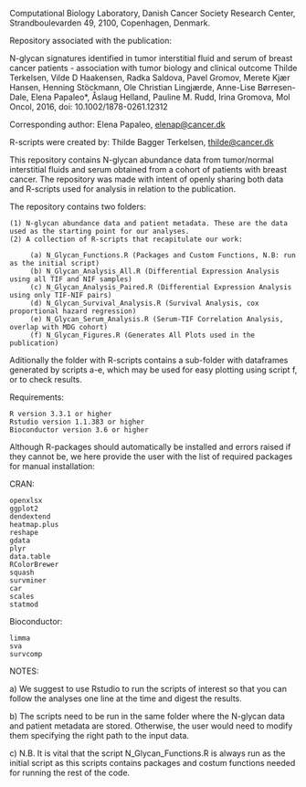 Computational Biology Laboratory, Danish Cancer Society Research Center, Strandboulevarden 49, 2100, Copenhagen, Denmark.

Repository associated with the publication:

N-glycan signatures identified in tumor interstitial fluid and serum of breast cancer patients - association with tumor biology and clinical outcome
Thilde Terkelsen, Vilde D Haakensen, Radka Saldova, Pavel Gromov, Merete Kjær Hansen, Henning Stöckmann, Ole Christian Lingjærde, Anne-Lise Børresen-Dale, Elena Papaleo*, Åslaug Helland, Pauline M. Rudd, Irina Gromova, Mol Oncol, 2016, doi: 10.1002/1878-0261.12312

Corresponding author: Elena Papaleo, elenap@cancer.dk

R-scripts were created by: Thilde Bagger Terkelsen, thilde@cancer.dk

This repository contains N-glycan abundance data from tumor/normal interstitial fluids and serum obtained from a cohort of patients with breast cancer. The repository was made with intent of openly sharing both data and R-scripts used for analysis in relation to the publication.

The repository contains two folders:

    (1) N-glycan abundance data and patient metadata. These are the data used as the starting point for our analyses.
    (2) A collection of R-scripts that recapitulate our work:
                                    
         (a) N_Glycan_Functions.R (Packages and Custom Functions, N.B: run as the initial script)
         (b) N_Glycan_Analysis_All.R (Differential Expression Analysis using all TIF and NIF samples)
         (c) N_Glycan_Analysis_Paired.R (Differential Expression Analysis using only TIF-NIF pairs)
         (d) N_Glycan_Survival_Analysis.R (Survival Analysis, cox proportional hazard regression)
         (e) N_Glycan_Serum_Analysis.R (Serum-TIF Correlation Analysis, overlap with MDG cohort)
         (f) N_Glycan_Figures.R (Generates All Plots used in the publication)
                                    
Aditionally the folder with R-scripts contains a sub-folder with dataframes generated by scripts a-e, which may be used for easy plotting using script f, or to check results.


Requirements:
                                   
    R version 3.3.1 or higher
    Rstudio version 1.1.383 or higher        
    Bioconductor version 3.6 or higher	

Although R-packages should automatically be installed and errors raised if they cannot be, we here provide the user with the list of required packages for manual installation:

CRAN:

    openxlsx
    ggplot2
    dendextend
    heatmap.plus
    reshape
    gdata
    plyr
    data.table
    RColorBrewer
    squash
    survminer
    car
    scales
    statmod
    
Bioconductor:

    limma
    sva
    survcomp               

NOTES:

a) We suggest to use Rstudio to run the scripts of interest so that you can follow the analyses one line at the time and digest the results.

b) The scripts need to be run in the same folder where the N-glycan data and patient metadata are stored. Otherwise, the user would need to modify them specifying the right path to the input data.

c) N.B.  It is vital that the script N_Glycan_Functions.R is always run as the initial script as this scripts contains packages and costum functions needed for running the rest of the code.
